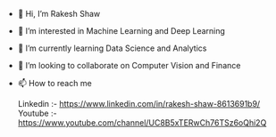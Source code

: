 - 👋 Hi, I’m Rakesh Shaw
- 👀 I’m interested in Machine Learning and Deep Learning
- 🌱 I’m currently learning Data Science and Analytics
- 💞️ I’m looking to collaborate on Computer Vision and Finance
- 📫 How to reach me 
    
     Linkedin :- https://www.linkedin.com/in/rakesh-shaw-8613691b9/
     Youtube :- https://www.youtube.com/channel/UC8B5xTERwCh76TSz6oQhi2Q

<!---
ds-rakesh/ds-rakesh is a ✨ special ✨ repository because its `README.md` (this file) appears on your GitHub profile.
You can click the Preview link to take a look at your changes.
--->

